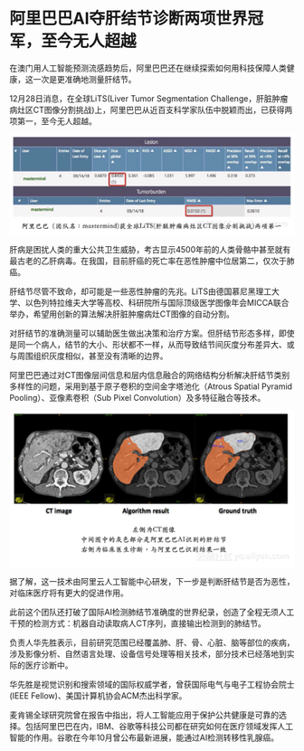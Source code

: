 # 阿里巴巴AI夺肝结节诊断两项世界冠军，至今无人超越
在澳门用人工智能预测流感趋势后，阿里巴巴还在继续探索如何用科技保障人类健康，这一次是更准确地测量肝结节。

12月28日消息，在全球LiTS(Liver Tumor Segmentation Challenge，肝脏肿瘤病灶区CT图像分割挑战)上，阿里巴巴从近百支科学家队伍中脱颖而出，已获得两项第一，至今无人超越。

<div style="text-align:center" align="center">
<img src="/images/AI夺肝1.png" align="center" />
</div>

肝病是困扰人类的重大公共卫生威胁，考古显示4500年前的人类骨骼中甚至就有最古老的乙肝病毒。在我国，目前肝癌的死亡率在恶性肿瘤中位居第二，仅次于肺癌。

肝结节尽管不致命，却可能是一些恶性肿瘤的先兆。LiTS由德国慕尼黑理工大学、以色列特拉维夫大学等高校、科研院所与国际顶级医学图像年会MICCA联合举办，希望用创新的算法解决肝脏肿瘤病灶CT图像的自动分割。

对肝结节的准确测量可以辅助医生做出决策和治疗方案。但肝结节形态多样，即使是同一个病人，结节的大小、形状都不一样，从而导致结节间灰度分布差异大、或与周围组织灰度相似，甚至没有清晰的边界。

阿里巴巴通过对CT图像层间信息和层内信息融合的网络结构分析解决肝结节类别多样性的问题，采用到基于原子卷积的空间金字塔池化（Atrous Spatial Pyramid Pooling）、亚像素卷积（Sub Pixel Convolution）及多特征融合等技术。
<div style="text-align:center" align="center">
<img src="/images/AI夺肝2.png" align="center" />
</div>

据了解，这一技术由阿里云人工智能中心研发，下一步是判断肝结节是否为恶性，对临床医疗将有更大的促进作用。

此前这个团队还打破了国际AI检测肺结节准确度的世界纪录，创造了全程无须人工干预的检测方式：机器自动读取病人CT序列，直接输出检测到的肺结节。

负责人华先胜表示，目前研究范围已经覆盖肺、肝、骨、心脏、脑等部位的疾病，涉及影像分析、自然语言处理、设备信号处理等相关技术，部分技术已经落地到实际的医疗诊断中。

华先胜是视觉识别和搜索领域的国际权威学者，曾获国际电气与电子工程协会院士 (IEEE Fellow)、美国计算机协会ACM杰出科学家。

麦肯锡全球研究院曾在报告中指出，将人工智能应用于保护公共健康是可靠的选择。包括阿里巴巴在内，IBM、谷歌等科技公司都在研究如何在医疗领域发挥人工智能的作用。谷歌在今年10月曾公布最新进展，能通过AI检测转移性乳腺癌。
